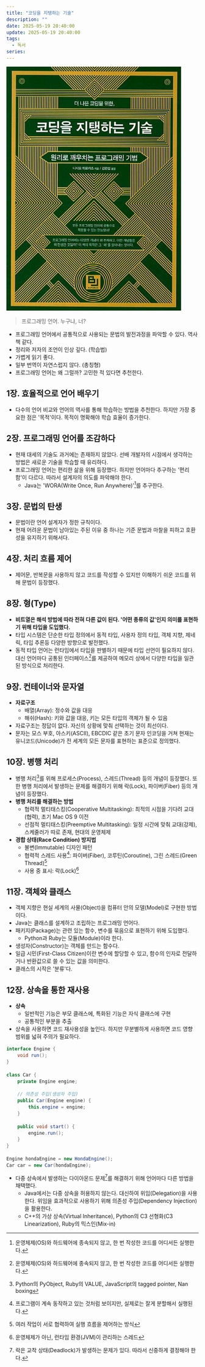 ```yaml
---
title: "코딩을 지탱하는 기술"
description: ""
date: 2025-05-19 20:40:00
update: 2025-05-19 20:40:00
tags:
  - 독서
series: 
---
```


![『코딩을 지탱하는 기술』(니시오 히로카즈, 비제이퍼블릭, 2013)](9788994774480.jpg)

> 프로그래밍 언어. 누구냐, 너?

- 프로그래밍 언어에서 공통적으로 사용되는 문법의 발전과정을 파악할 수 있다. 역사책 같다.
- 정리와 저자의 조언이 인상 깊다. (학습법)
- 가볍게 읽기 좋다.
- 일부 번역이 자연스럽지 않다. (총칭형)
- 프로그래밍 언어는 왜 그럴까? 고민한 적 있다면 추천한다.

## 1장. 효율적으로 언어 배우기

- 다수의 언어 비교와 언어의 역사를 통해 학습하는 방법을 추천한다. 하지만 가장 중요한 점은 '목적'이다. 목적이 명확해야 학습 효율이 증가한다.

## 2장. 프로그래밍 언어를 조감하다

- 현재 대세의 기술도 과거에는 존재하지 않았다. 선배 개발자의 시점에서 생각하는 방법은 새로운 기술을 학습할 때 유리하다.
- 프로그래밍 언어는 편리한 삶을 위해 등장했다. 하지만 언어마다 추구하는 '편리함'이 다르다. 따라서 설계자의 의도를 파악해야 한다.
    - Java는 'WORA(Write Once, Run Anywhere)'[^1]를 추구한다.

## 3장. 문법의 탄생

- 문법이란 언어 설계자가 정한 규칙이다.
- 현재 어려운 문법이 남아있는 주된 이유 중 하나는 기준 문법과 마찰을 피하고 호환성을 유지하기 위해서다.

## 4장. 처리 흐름 제어

- 제어문, 반복문을 사용하지 않고 코드를 작성할 수 있지만 이해하기 쉬운 코드를 위해 문법이 등장했다.

## 8장. 형(Type)

- **비트열은 해석 방법에 따라 전혀 다른 값이 된다. '어떤 종류의 값'인지 의미를 표현하기 위해 타입을 도입했다.**
- 타입 시스템은 단순한 타입 정의에서 동적 타입, 사용자 정의 타입, 객체 지향, 제네릭, 타입 추론등 다양한 방향으로 발전했다.
- 동적 타입 언어는 런타임에서 타입을 판별하기 때문에 타입 선언이 필요하지 않다. 대신 언어마다 공통된 인터페이스[^1]를 제공하여 메모리 상에서 다양한 타입을 일관된 방식으로 처리한다.

## 9장. 컨테이너와 문자열

- **자료구조**
    - 배열(Array): 정수와 값을 대응
    - 해쉬(Hash): 키와 값을 대응, 키는 모든 타입의 객체가 될 수 있음
- 자료구조는 정답이 없다. 자신의 상황에 맞춰 선택하는 것이 최선이다.
- 문자는 모스 부호, 아스키(ASCII), EBCDIC 같은 초기 문자 인코딩을 거쳐 현재는 유니코드(Unicode)가 전 세계의 모든 문자를 표현하는 표준으로 정의했다.

## 10장. 병행 처리

- 병행 처리[^2]를 위해 프로세스(Process), 스레드(Thread) 등의 개념이 등장했다. 또한 병행 처리에서 발생하는 문제를 해결하기 위해 락(Lock), 파이버(Fiber) 등의 개념이 등장했다.
- **병행 처리를 해결하는 방법**
    - 협력적 멀티태스킹(Cooperative Multitasking): 최적의 시점을 기다려 교대(협력), 초기 Mac OS 9 이전
    - 선점적 멀티태스킹(Preemptive Multitasking): 일정 시간에 맞춰 교대(강제), 스케줄러가 따로 존재, 현대의 운영체제
- **경합 상태(Race Condition) 방지법**
    - 불변(Immutable) 디자인 패턴
    - 협력적 스레드 사용[^3]: 파이버(Fiber), 코루틴(Coroutine), 그린 스레드(Green Thread)[^4]
    - 사용 중 표시: 락(Lock)[^5]

## 11장. 객체와 클래스

- 객체 지향은 현실 세계의 사물(Object)을 컴퓨터 안의 모델(Model)로 구현한 방법이다.
- Java는 클래스를 설계하고 조립하는 프로그래밍 언어다.
- 패키지(Package)는 관련 있는 함수, 변수를 묶음으로 표현하기 위해 도입했다.
    - Python과 Ruby는 모듈(Module)이라 한다.
- 생성자(Constructor)는 객체를 만드는 함수다.
- 일급 시민(First-Class Citizen)이란 변수에 할당할 수 있고, 함수의 인자로 전달하거나 반환값으로 쓸 수 있는 값을 의미한다.
- 클래스의 시작은 '분류'다.

## 12장. 상속을 통한 재사용

- **상속**
    - 일반적인 기능은 부모 클래스에, 특화된 기능은 자식 클래스에 구현
    - 공통적인 부분을 추출
- 상속을 사용하면 코드 재사용성을 높인다. 하지만 무분별하게 사용하면 코드 영향 범위를 넓혀 주의가 필요하다.

```java
interface Engine {
    void run();
}

class Car {
    private Engine engine;

    // 의존성 주입(생성자 주입)
    public Car(Engine engine) {
        this.engine = engine;
    }

    public void start() {
        engine.run();
    }
}

Engine hondaEngine = new HondaEngine();
Car car = new Car(hondaEngine);
```

- 다중 상속에서 발생하는 다이아몬드 문제[^6]를 해결하기 위해 언어마다 다른 방법을 채택했다.
    - Java에서는 다중 상속을 허용하지 않는다. 대신하여 위임(Delegation)을 사용한다. 위임을 효과적으로 사용하기 위해 의존성 주입(Dependency Injection)을 활용한다.
    - C++의 가상 상속(Virtual Inheritance), Python의 C3 선형화(C3 Linearization), Ruby의 믹스인(Mix-in)

[^1]: 운영체제(OS)와 하드웨어에 종속되지 않고, 한 번 작성한 코드를 어디서든 실행한다.
[^2]: Python의 PyObject, Ruby의 VALUE, JavaScript의 tagged pointer, Nan boxing
[^3]: 프로그램이 계속 동작하고 있는 것처럼 보이지만, 실제로는 잘게 분할해서 실행된다.
[^4]: 여러 작업이 서로 협력하여 실행 흐름을 제어하는 방식
[^5]: 운영체제가 아닌, 런타임 환경(JVM)이 관리하는 스레드
[^6]: 락은 교착 상태(Deadlock)가 발생하는 문제가 있다. 따라서 신중하게 결정해야 한다.
[^7]: 다중 상속 시 공통 조상 클래스에서 상속된 멤버(특히 메서드)가 어떻게 실행되어야 하는지 모호해지는 현상